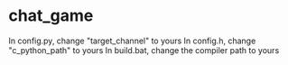# chat_game
 In config.py, change "target_channel" to yours
 In config.h, change "c_python_path" to yours
 In build.bat, change the compiler path to yours
